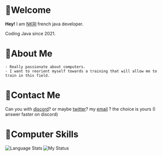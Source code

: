 # 🎈Welcome

**Hey!** I am [NKRI](https://www.youtube.com/channel/UCScNs7j9c9861osea7H2qIw) french java developer.

Coding Java since 2021.

# 🎨About Me

    - Really passionate about computers.
    - I want to reorient myself towards a training that will allow me to train in this field.

# 🔗Contact Me
Can you with [discord](https://discord.com/invite/F8MUXZEy59)? or maybe [twitter](https://twitter.com/DevNkri)? my [email](nkri.dev@gmail.com) ? the choice is yours (I answer faster on discord)
# 🎲Computer Skills
<img align="left" alt="Language Stats" src="https://github-readme-stats.anuraghazra1.vercel.app/api/top-langs/?username=NKRIDev&show_icons=true&theme=dark" />


![My Status](https://github-readme-stats.vercel.app/api?username=NKRIDev&show_icons=true&theme=dark)


